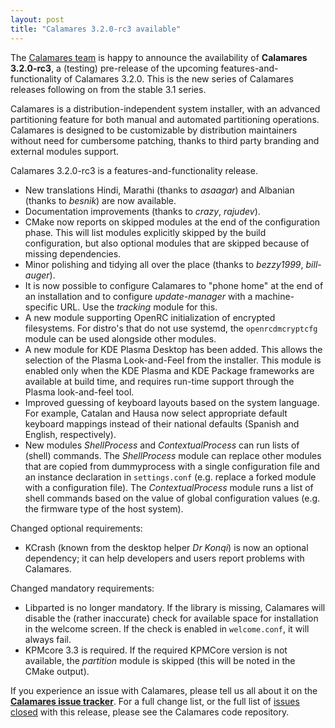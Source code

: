 ```yaml
---
layout: post
title: "Calamares 3.2.0-rc3 available"
---
```

The [Calamares team](https://calamares.io/team/) is happy to announce the
availability of **Calamares 3.2.0-rc3**, a (testing) pre-release
of the upcoming features-and-functionality of Calamares 3.2.0.
This is the new series of Calamares releases following on
from the stable 3.1 series.

Calamares is a distribution-independent system installer, with an advanced
partitioning feature for both manual and automated partitioning operations.
Calamares is designed to be customizable by distribution maintainers without
need for cumbersome patching, thanks to third party branding and external
modules support.

<!--more-->

Calamares 3.2.0-rc3 is a features-and-functionality release.

* New translations Hindi, Marathi (thanks to *asaagar*) and Albanian
  (thanks to *besnik*) are now available.
* Documentation improvements
  (thanks to *crazy*, *rajudev*).
* CMake now reports on skipped modules at the end of the configuration
  phase. This will list modules explicitly skipped by the build
  configuration, but also optional modules that are skipped because
  of missing dependencies.
* Minor polishing and tidying all over the place
  (thanks to *bezzy1999*, *bill-auger*).
* It is now possible to configure Calamares to "phone home" at the
  end of an installation and to configure *update-manager* with
  a machine-specific URL. Use the *tracking* module for this.
* A new module supporting OpenRC initialization of encrypted filesystems.
  For distro's that do not use systemd, the `openrcdmcryptcfg` module
  can be used alongside other modules.
* A new module for KDE Plasma Desktop has been added. This allows
  the selection of the Plasma Look-and-Feel from the installer.
  This module is enabled only when the KDE Plasma and KDE Package
  frameworks are available at build time, and requires run-time 
  support through the Plasma look-and-feel tool.
* Improved guessing of keyboard layouts based on the system language.
  For example, Catalan and Hausa now select appropriate default
  keyboard mappings instead of their national defaults (Spanish and English,
  respectively).
* New modules *ShellProcess* and *ContextualProcess* can run lists
  of (shell) commands. The *ShellProcess* module can replace
  other modules that are copied from dummyprocess with a single
  configuration file and an instance declaration in `settings.conf`
  (e.g. replace a forked module with a configuration file).
  The *ContextualProcess* module runs a list of shell commands
  based on the value of global configuration values (e.g.
  the firmware type of the host system).

Changed optional requirements:
* KCrash (known from the desktop helper *Dr Konqi*) is now an optional
  dependency; it can help developers and users report problems with
  Calamares.

Changed mandatory requirements:
* Libparted is no longer mandatory. If the library is missing,
  Calamares will disable the (rather inaccurate) check for
  available space for installation in the welcome screen.
  If the check is enabled in `welcome.conf`, it will always fail.
* KPMcore 3.3 is required. If the required KPMCore version is not
  available, the *partition* module is skipped (this will be noted
  in the CMake output).

If you experience an issue with Calamares, please tell us all about it
on the [**Calamares issue tracker**][1]. For a full change list, or
the full list of [issues closed][2] with this release, please see the
Calamares code repository.

[1]: https://github.com/calamares/calamares/issues
[2]: https://github.com/calamares/calamares/milestone/42?closed=1
